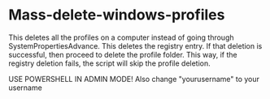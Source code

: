 # Mass-delete-windows-profiles
This deletes all the profiles on a computer instead of going through SystemPropertiesAdvance. This deletes the registry entry. If that deletion is successful, then proceed to delete the profile folder. This way, if the registry deletion fails, the script will skip the profile deletion.

USE POWERSHELL IN ADMIN MODE!
Also change "yourusername" to your username
